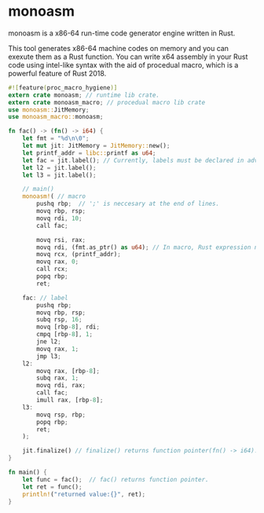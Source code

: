 # monoasm

monoasm is a x86-64 run-time code generator engine written in Rust.

This tool generates x86-64 machine codes on memory and you can exexute them as a Rust function.
You can write x64 assembly in your Rust code using intel-like syntax with the aid of procedual macro, which is a powerful feature of Rust 2018.


```Rust
#![feature(proc_macro_hygiene)]
extern crate monoasm; // runtime lib crate.
extern crate monoasm_macro; // procedual macro lib crate
use monoasm::JitMemory;
use monoasm_macro::monoasm;

fn fac() -> (fn() -> i64) {
    let fmt = "%d\n\0";
    let mut jit: JitMemory = JitMemory::new();
    let printf_addr = libc::printf as u64;
    let fac = jit.label(); // Currently, labels must be declared in advance of using them.
    let l2 = jit.label();
    let l3 = jit.label();

    // main()
    monoasm!( // macro
        pushq rbp;  // ';' is neccesary at the end of lines.
        movq rbp, rsp;
        movq rdi, 10;
        call fac;

        movq rsi, rax;
        movq rdi, (fmt.as_ptr() as u64); // In macro, Rust expression needs ().
        movq rcx, (printf_addr);
        movq rax, 0;
        call rcx;
        popq rbp;
        ret;

    fac: // label
        pushq rbp;
        movq rbp, rsp;
        subq rsp, 16;
        movq [rbp-8], rdi;
        cmpq [rbp-8], 1;
        jne l2;
        movq rax, 1;
        jmp l3;
    l2:
        movq rax, [rbp-8];
        subq rax, 1;
        movq rdi, rax;
        call fac;
        imull rax, [rbp-8];
    l3:
        movq rsp, rbp;
        popq rbp;
        ret;
    );

    jit.finalize() // finalize() returns function pointer(fn() -> i64).
}

fn main() {
    let func = fac();  // fac() returns function pointer.
    let ret = func();
    println!("returned value:{}", ret);
}
```
